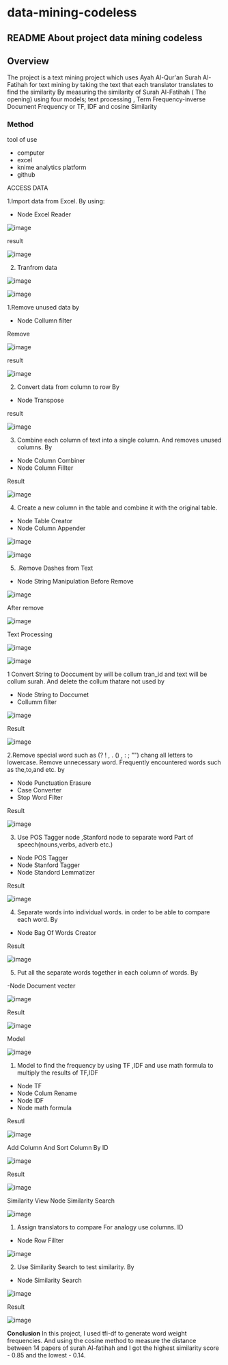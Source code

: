 # data-mining-codeless
 
## README About project data mining codeless

## Overview
 The project is a text mining project which uses Ayah Al-Qur'an Surah Al-Fatihah for text mining 
by taking the text that each translator translates to find the similarity
By measuring the similarity of Surah Al-Fatihah ( The opening) using four models; text processing , 
Term Frequency-inverse Document Frequency or TF, IDF and cosine Similarity

### Method
tool of use 
- computer 
- excel
- knime analytics platform 
- github

ACCESS DATA

1.Import data from Excel. By using:

- Node Excel Reader

![image](https://user-images.githubusercontent.com/78845389/196055651-f48fcbd0-0345-4ae1-8a4b-f314dafd0a2f.png)

result

![image](https://user-images.githubusercontent.com/78845389/196055666-1b6b27d0-0064-4409-a439-73892e162f3b.png)


2. Tranfrom data

![image](https://user-images.githubusercontent.com/78845389/196080913-e2c0bf05-1f3d-436c-a56c-80f3db0cd221.png)

![image](https://user-images.githubusercontent.com/78845389/196055696-5a26bf56-3109-4a38-b271-0fd9c8872d60.png)

1.Remove unused data by 
- Node Collumn filter

Remove 

![image](https://user-images.githubusercontent.com/78845389/196055776-a91cf30a-48d3-495a-aa09-22671dbab24d.png)

result

![image](https://user-images.githubusercontent.com/78845389/196055790-76f2e355-f55d-4001-863f-5f33b9502a47.png)

2. Convert data from column to row By  
- Node Transpose

result

 ![image](https://user-images.githubusercontent.com/78845389/196055816-b2fe564e-5e4a-4d74-94d5-2a0152865d39.png)

3. Combine each column of text into a single column. And removes unused columns. By

- Node Column Combiner
- Node Column Fillter

Result

 ![image](https://user-images.githubusercontent.com/78845389/196055843-9505eeaf-2f26-4c51-9472-f781c4cefba7.png)

4. Create a new column in the table and combine it with the original table.
- Node Table Creator 
- Node Column Appender 

![image](https://user-images.githubusercontent.com/78845389/196055903-3f175dc7-1fbe-4038-a640-3c81b2cc6564.png)

![image](https://user-images.githubusercontent.com/78845389/196055916-f54c809e-731f-46b1-a314-254c241be919.png)

5. .Remove Dashes from Text 
- Node String Manipulation
Before Remove 

![image](https://user-images.githubusercontent.com/78845389/196055936-a3452b2c-61de-40b7-945f-25414605c310.png)

After remove

![image](https://user-images.githubusercontent.com/78845389/196055957-f399b77b-f560-4b68-bcf7-70d25e1d2e9e.png)


Text Processing

![image](https://user-images.githubusercontent.com/78845389/196081020-311d4a5e-6464-4758-9880-edb4ccea6193.png)

![image](https://user-images.githubusercontent.com/78845389/196081246-31a05d9b-9346-4c8e-9824-d72a16815544.png)

1	Convert String to Doccument by will be collum tran_id and text will be collum surah. And delete the collum thatare not used by 

-	Node String to Doccumet 
-	Collumm filter 

![image](https://user-images.githubusercontent.com/78845389/196056042-5f2ed8f3-6265-487c-97a8-bb3e47d131c6.png)

Result

 ![image](https://user-images.githubusercontent.com/78845389/196056061-8d2704ad-b793-46cf-b816-5c951ff929ec.png)

2.Remove special word such as (? ! , . () , : ; "") chang all letters to lowercase. Remove unnecessary word. Frequently encountered words such as the,to,and etc. by 
- Node Punctuation Erasure
- Case Converter 
- Stop Word Filter 

Result

![image](https://user-images.githubusercontent.com/78845389/196056193-7f2b7445-aa99-42a7-a7f4-5101fbee90b2.png)

3. Use POS Tagger node ,Stanford node to separate word Part of speech(nouns,verbs, adverb etc.)

-  Node POS Tagger
- Node Stanford Tagger 
- Node Standord Lemmatizer 

Result 

![image](https://user-images.githubusercontent.com/78845389/196056209-715772d0-30aa-4c64-ae61-ccbd028a8515.png)

4. Separate words into individual words. in order to be able to compare each word. By

- Node Bag Of Words Creator 

Result

![image](https://user-images.githubusercontent.com/78845389/196056238-75e442eb-b488-483b-9727-458862eac36a.png)

5. Put all the separate words together in each column of words. By 

-Node Document vecter 

![image](https://user-images.githubusercontent.com/78845389/196056268-bd5c4912-d17f-4da8-b358-bcfe1323b196.png)

Result

![image](https://user-images.githubusercontent.com/78845389/196056283-2e1e1525-f7a5-457b-a1d3-8d528e696cf5.png)

Model 

![image](https://user-images.githubusercontent.com/78845389/196056292-3c4de6e9-4439-454f-ab0f-1210a7a63499.png)

1. Model to find the frequency by using TF ,IDF and use math formula to  multiply the results of TF,IDF 
- Node TF 
- Node Colum Rename  
- Node IDF 
- Node math formula  

Resutl 

![image](https://user-images.githubusercontent.com/78845389/196056345-fb5af1f7-7d01-48bb-bad8-8ec0442b5a49.png)

Add Column And Sort Column By ID

![image](https://user-images.githubusercontent.com/78845389/196056364-022c363c-d36c-4355-ada3-3df3dd5f6628.png)

Result 

![image](https://user-images.githubusercontent.com/78845389/196056388-ad9137c1-11f5-487e-87d3-381d0907c1a6.png)

Similarity View
 Node Similarity Search
 
 ![image](https://user-images.githubusercontent.com/78845389/196056430-d1b28eec-e203-4de0-87ca-89232b8a74f5.png)

1. Assign translators to compare For analogy use columns. ID  

- Node Row Fillter

![image](https://user-images.githubusercontent.com/78845389/196056461-2ba25d3e-0e98-4f51-a08a-5e7599394a4a.png)

2. Use Similarity Search to test similarity. By 

- Node Similarity Search

![image](https://user-images.githubusercontent.com/78845389/196056527-940ea34d-797c-4fa5-9954-8b35b9e1dc9e.png)

Result 

![image](https://user-images.githubusercontent.com/78845389/196056536-24001208-a5a8-426b-94e7-5abf4b0bf538.png)

**Conclusion**
In this project, I used tfi-df to generate word weight frequencies. And using the cosine method to measure the distance between 14 papers of surah Al-fatihah and I got the highest similarity score - 0.85 and the lowest - 0.14.

